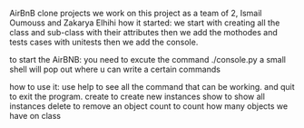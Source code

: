 AirBnB clone projects
we work on this project as a team of 2, Ismail Oumouss and Zakarya Elhihi
how it started: 
we start with creating all the class and sub-class with their attributes
then we add the mothodes and tests cases with unitests
then we add the console.

to start the AirBNB:
you need to excute the command ./console.py a small shell will pop out where u can write a certain commands

how to use it:
use help to see all the command that can be working. and quit to exit the program.
create to create new instances
show to show all instances
delete to remove an object
count to count how many objects we have on class
